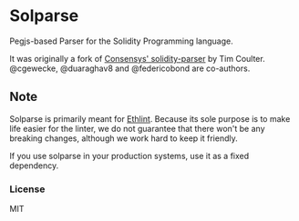# Solparse

Pegjs-based Parser for the Solidity Programming language.

It was originally a fork of [Consensys' solidity-parser](https://github.com/ConsenSys/solidity-parser) by Tim Coulter. @cgewecke, @duaraghav8 and @federicobond are co-authors.

## Note
Solparse is primarily meant for [Ethlint](https://github.com/duaraghav8/Ethlint). Because its sole purpose is to make life easier for the linter, we do not guarantee that there won't be any breaking changes, although we work hard to keep it friendly.

If you use solparse in your production systems, use it as a fixed dependency.

### License

MIT
